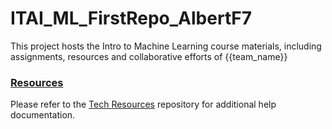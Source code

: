 # ITAI_ML_FirstRepo_AlbertF7

This project hosts the Intro to Machine Learning course materials, including assignments, resources and collaborative efforts of {{team_name}}

### <u>Resources</u>
Please refer to the [Tech Resources](https://github.com/AlbertF7/Tech_Resources_Repository.git) repository for additional help documentation.
